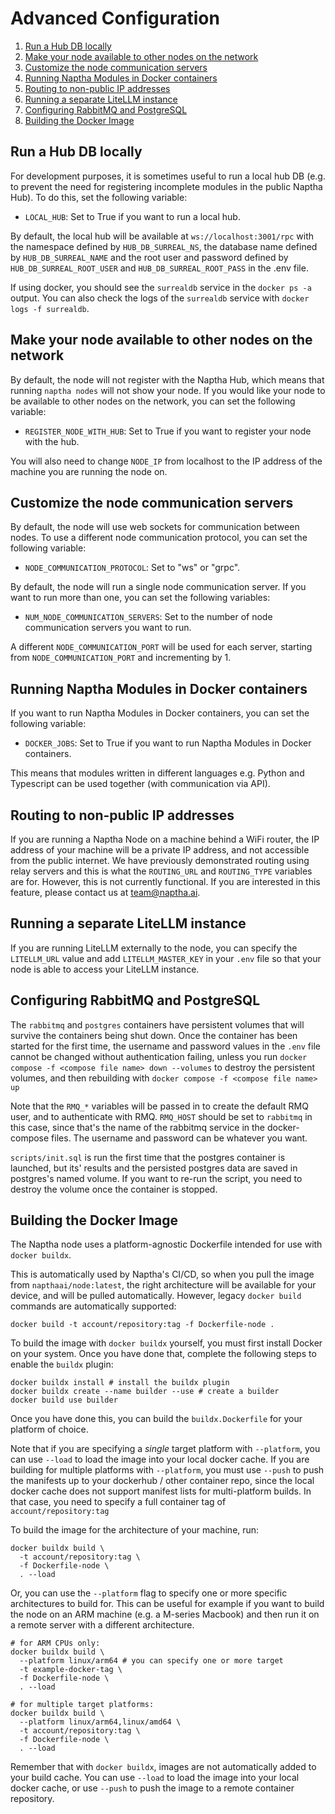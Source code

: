 # Advanced Configuration

1. [Run a Hub DB locally](#run-a-hub-db-locally)
2. [Make your node available to other nodes on the network](#make-your-node-available-to-other-nodes-on-the-network)
3. [Customize the node communication servers](#customize-the-node-communication-servers)
4. [Running Naptha Modules in Docker containers](#running-naptha-modules-in-docker-containers)
5. [Routing to non-public IP addresses](#routing-to-non-public-ip-addresses)
6. [Running a separate LiteLLM instance](#running-a-separate-litellm-instance)
7. [Configuring RabbitMQ and PostgreSQL](#configuring-rabbitmq-and-postgresql)
8. [Building the Docker Image](#building-the-docker-image)

## Run a Hub DB locally

For development purposes, it is sometimes useful to run a local hub DB (e.g. to prevent the need for registering incomplete modules in the public Naptha Hub). To do this, set the following variable:

- `LOCAL_HUB`: Set to True if you want to run a local hub.

By default, the local hub will be available at `ws://localhost:3001/rpc` with the namespace defined by `HUB_DB_SURREAL_NS`, the database name defined by `HUB_DB_SURREAL_NAME` and the root user and password defined by `HUB_DB_SURREAL_ROOT_USER` and `HUB_DB_SURREAL_ROOT_PASS` in the .env file.

If using docker, you should see the `surrealdb` service in the `docker ps -a` output. You can also check the logs of the `surrealdb` service with `docker logs -f surrealdb`.

## Make your node available to other nodes on the network

By default, the node will not register with the Naptha Hub, which means that running `naptha nodes` will not show your node. If you would like your node to be available to other nodes on the network, you can set the following variable:

- `REGISTER_NODE_WITH_HUB`: Set to True if you want to register your node with the hub.

You will also need to change `NODE_IP` from localhost to the IP address of the machine you are running the node on.

## Customize the node communication servers

By default, the node will use web sockets for communication between nodes. To use a different node communication protocol, you can set the following variable:

- `NODE_COMMUNICATION_PROTOCOL`: Set to "ws" or "grpc".

By default, the node will run a single node communication server. If you want to run more than one, you can set the following variables:

- `NUM_NODE_COMMUNICATION_SERVERS`: Set to the number of node communication servers you want to run.

A different `NODE_COMMUNICATION_PORT` will be used for each server, starting from `NODE_COMMUNICATION_PORT` and incrementing by 1.

## Running Naptha Modules in Docker containers

If you want to run Naptha Modules in Docker containers, you can set the following variable:

- `DOCKER_JOBS`: Set to True if you want to run Naptha Modules in Docker containers.

This means that modules written in different languages e.g. Python and Typescript can be used together (with communication via API).

## Routing to non-public IP addresses

If you are running a Naptha Node on a machine behind a WiFi router, the IP address of your machine will be a private IP address, and not accessible from the public internet. We have previously demonstrated routing using relay servers and this is what the `ROUTING_URL` and `ROUTING_TYPE` variables are for. However, this is not currently functional. If you are interested in this feature, please contact us at team@naptha.ai.

## Running a separate LiteLLM instance

If you are running LiteLLM externally to the node, you can specify the `LITELLM_URL` value and add `LITELLM_MASTER_KEY` in your `.env` file so that your node is able to access your LiteLLM instance.

## Configuring RabbitMQ and PostgreSQL

The `rabbitmq` and `postgres` containers have persistent volumes that will survive the containers being shut down. Once the container has been started for the first time, the username and password values in the `.env` file cannot be changed without authentication failing, unless you run `docker compose -f <compose file name> down --volumes` to destroy the persistent volumes, and then rebuilding with `docker compose -f <compose file name> up`

Note that the `RMQ_*` variables will be passed in to create the default RMQ user, and to authenticate with RMQ. `RMQ_HOST` should be set to `rabbitmq` in this case, since that's the name of the rabbitmq service in the docker-compose files. The username and password can be whatever you want.

`scripts/init.sql` is run the first time that the postgres container is launched, but its' results and the persisted postgres data are saved in postgres's named volume. If you want to re-run the script, you need to destroy the volume once the container is stopped.

## Building the Docker Image

The Naptha node uses a platform-agnostic Dockerfile intended for use with `docker buildx`. 

This is automatically used by Naptha's CI/CD, so when you pull the image from `napthaai/node:latest`, the right architecture will be available for your device, and will be pulled automatically. However, legacy `docker build` commands are automatically supported: 

```shell
docker build -t account/repository:tag -f Dockerfile-node .
```


To build the image with `docker buildx` yourself, you must first install Docker on your system. Once you have done that, complete the following steps to enable the `buildx` plugin:


```shell 
docker buildx install # install the buildx plugin
docker buildx create --name builder --use # create a builder 
docker build use builder
```

Once you have done this, you can build the `buildx.Dockerfile` for your platform of choice.

Note that if you are specifying a _single_ target platform with `--platform`, you can use `--load` to load the image
into your local docker cache. If you are building for multiple platforms with `--platform`, you must use `--push` to 
push the manifests up to your dockerhub / other container repo, since the local docker cache
does not support manifest lists for multi-platform builds. In that case, you need to specify a full container tag of 
`account/repository:tag`

To build the image for the architecture of your machine, run:

```shell 
docker buildx build \
  -t account/repository:tag \
  -f Dockerfile-node \
  . --load 
```

Or, you can use the `--platform` flag to specify one or more specific architectures to build for.
This can be useful for example if you want to build the node on an ARM machine (e.g. a M-series Macbook) 
and then run it on a remote server with a different architecture.

```shell
# for ARM CPUs only:
docker buildx build \
  --platform linux/arm64 # you can specify one or more target 
  -t example-docker-tag \
  -f Dockerfile-node \
  . --load
  
# for multiple target platforms:
docker buildx build \
  --platform linux/arm64,linux/amd64 \
  -t account/repository:tag \
  -f Dockerfile-node \
  . --load
```

Remember that with `docker buildx`, images are not automatically added to your build cache. You can use `--load` to load the image into your local docker cache, or use `--push` to push the image to a remote container repository.